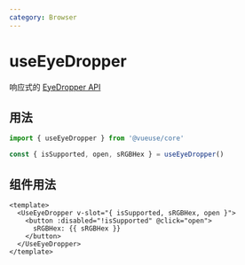 ```yaml
---
category: Browser
---
```


# useEyeDropper

响应式的 [EyeDropper API](https://developer.mozilla.org/en-US/docs/Web/API/EyeDropper_API)

## 用法

```ts
import { useEyeDropper } from '@vueuse/core'

const { isSupported, open, sRGBHex } = useEyeDropper()
```

## 组件用法

```vue
<template>
  <UseEyeDropper v-slot="{ isSupported, sRGBHex, open }">
    <button :disabled="!isSupported" @click="open">
      sRGBHex: {{ sRGBHex }}
    </button>
  </UseEyeDropper>
</template>
```
